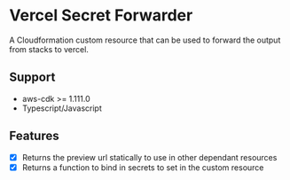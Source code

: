 # Vercel Secret Forwarder

A Cloudformation custom resource that can be used to forward the output from stacks to vercel.

## Support

- aws-cdk >= 1.111.0
- Typescript/Javascript

## Features

- [x] Returns the preview url statically to use in other dependant resources
- [x] Returns a function to bind in secrets to set in the custom resource
